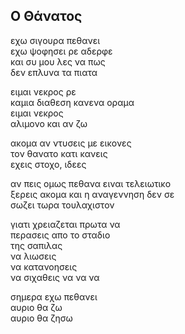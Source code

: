 ## Ο Θάνατος

εχω σιγουρα πεθανει  
εχω ψοφησει ρε αδερφε  
και συ μου λες να πως  
δεν επλυνα τα πιατα  

ειμαι νεκρος ρε  
καμια διαθεση κανενα οραμα  
ειμαι νεκρος  
αλιμονο και αν ζω  

ακομα αν ντυσεις με εικονες  
τον θανατο κατι κανεις  
εχεις στοχο, ιδεες  
 
αν πεις ομως πεθανα ειναι τελειωτικο  
ξερεις ακομα και η αναγεννηση δεν σε   
σωζει τωρα τουλαχιστον  

γιατι χρειαζεται πρωτα να  
περασεις απο το σταδιο   
της σαπιλας  
να λιωσεις  
να κατανοησεις   
να σιχαθεις να να να   

σημερα εχω πεθανει  
αυριο θα ζω  
αυριο θα ζησω  

